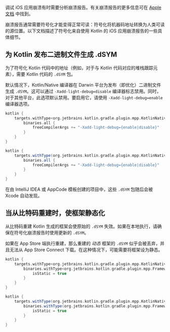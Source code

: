 [//]: # (title: 符号化 iOS 崩溃报告)

调试 iOS 应用崩溃有时需要分析崩溃报告。有关崩溃报告的更多信息可在 [Apple 文档](https://developer.apple.com/library/archive/technotes/tn2151/_index.html) 中找到。

崩溃报告通常需要符号化才能变得正常可读：符号化将机器码地址转换为人类可读的源位置。以下文档描述了符号化来自使用 Kotlin 的 iOS 应用崩溃报告的一些具体细节。

## 为 Kotlin 发布二进制文件生成 .dSYM

为了符号化 Kotlin 代码中的地址（例如，对于与 Kotlin 代码对应的堆栈跟踪元素），需要 Kotlin 代码的 `.dSYM` 包。

默认情况下，Kotlin/Native 编译器在 Darwin 平台为发布（即优化）二进制文件生成 `.dSYM`。这可以通过 `-Xadd-light-debug=disable` 编译器标志禁用。同时，对于其他平台，此选项默认禁用。要启用它，请使用 `-Xadd-light-debug=enable` 编译器选项。

<tabs group="build-script">
<tab title="Kotlin" group-key="kotlin">

```kotlin
kotlin {
    targets.withType<org.jetbrains.kotlin.gradle.plugin.mpp.KotlinNativeTarget> {
        binaries.all {
            freeCompilerArgs += "-Xadd-light-debug={enable|disable}"
        }
    }
}
```

</tab>
<tab title="Groovy" group-key="groovy">

```groovy
kotlin {
    targets.withType(org.jetbrains.kotlin.gradle.plugin.mpp.KotlinNativeTarget) {
        binaries.all {
            freeCompilerArgs += "-Xadd-light-debug={enable|disable}"
        }
    }
}
```

</tab>
</tabs>

在由 IntelliJ IDEA 或 AppCode 模板创建的项目中，这些 `.dSYM` 包随后会被 Xcode 自动发现。

## 当从比特码重建时，使框架静态化

从比特码重建 Kotlin 生成的框架会使原始的 `.dSYM` 失效。如果在本地执行，请确保在符号化崩溃报告时使用更新的 `.dSYM`。

如果在 App Store 端执行重建，那么重建的 *动态* 框架的 `.dSYM` 似乎会被丢弃，并且无法从 App Store Connect 下载。在这种情况下，可能需要将框架设为静态。

<tabs group="build-script">
<tab title="Kotlin" group-key="kotlin">

```kotlin
kotlin {
    targets.withType<org.jetbrains.kotlin.gradle.plugin.mpp.KotlinNativeTarget> {
        binaries.withType<org.jetbrains.kotlin.gradle.plugin.mpp.Framework> {
            isStatic = true
        }
    }
}
```

</tab>
<tab title="Groovy" group-key="groovy">

```groovy
kotlin {
    targets.withType(org.jetbrains.kotlin.gradle.plugin.mpp.KotlinNativeTarget) {
        binaries.withType(org.jetbrains.kotlin.gradle.plugin.mpp.Framework) {
            isStatic = true
        }
    }
}
```

</tab>
</tabs>